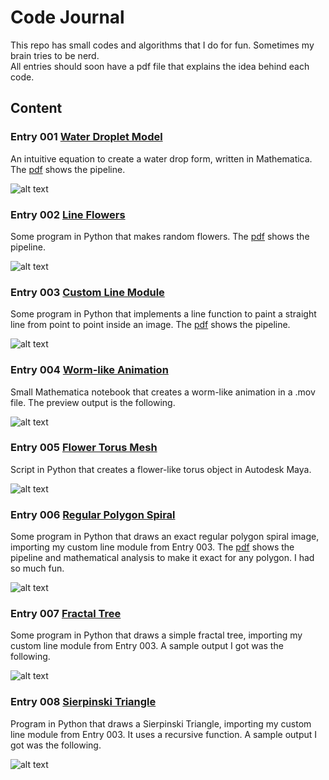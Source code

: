 # Code Journal

This repo has small codes and algorithms that I do for fun. Sometimes my brain tries to be nerd.
<br />
All entries should soon have a pdf file that explains the idea behind each code.<br />

## Content

### Entry 001 [Water Droplet Model](https://github.com/the-other-mariana/code-journal/tree/master/droplet-model)

An intuitive equation to create a water drop form, written in Mathematica. The [pdf](https://github.com/the-other-mariana/code-journal/blob/master/droplet-model/CJ01_WaterShader.pdf) shows the pipeline.<br />

![alt text](https://github.com/the-other-mariana/code-journal/blob/master/droplet-model/images/drop_factor05.png?raw=true)<br />

### Entry 002 [Line Flowers](https://github.com/the-other-mariana/code-journal/tree/master/line-flowers)

Some program in Python that makes random flowers. The [pdf](https://github.com/the-other-mariana/code-journal/blob/master/line-flowers/CJ02_LineFlowers.pdf) shows the pipeline.<br />

![alt text](https://github.com/the-other-mariana/code-journal/blob/master/line-flowers/result-images/CJ02_test36.png?raw=true)<br />

### Entry 003 [Custom Line Module](https://github.com/the-other-mariana/code-journal/tree/master/line)

Some program in Python that implements a line function to paint a straight line from point to point inside an image. The [pdf](https://github.com/the-other-mariana/code-journal/blob/master/line/CJ03_PolarLine.pdf) shows the pipeline.<br />

![alt text](https://github.com/the-other-mariana/code-journal/blob/master/line/output/red-blue-lines.png?raw=true)<br />

### Entry 004 [Worm-like Animation](https://github.com/the-other-mariana/code-journal/tree/master/worm)

Small Mathematica notebook that creates a worm-like animation in a .mov file. The preview output is the following.<br />

![alt text](https://github.com/the-other-mariana/code-journal/blob/master/worm/test.gif)<br />

### Entry 005 [Flower Torus Mesh](https://github.com/the-other-mariana/torus-worm)

Script in Python that creates a flower-like torus object in Autodesk Maya. <br />

![alt text](https://github.com/the-other-mariana/torus-worm/blob/master/results/flower-render.png?raw=true) <br />

### Entry 006 [Regular Polygon Spiral](https://github.com/the-other-mariana/code-journal/tree/master/poly-spiral)

Some program in Python that draws an exact regular polygon spiral image, importing my custom line module from Entry 003. The [pdf](https://github.com/the-other-mariana/code-journal/blob/master/poly-spiral/CJ06_PolygonSpiral.pdf) shows the pipeline and mathematical analysis to make it exact for any polygon. I had so much fun.<br />

![alt text](https://github.com/the-other-mariana/code-journal/blob/master/poly-spiral/results/square01.png?raw=true)<br />

### Entry 007 [Fractal Tree](https://github.com/the-other-mariana/code-journal/tree/master/fractal)

Some program in Python that draws a simple fractal tree, importing my custom line module from Entry 003. A sample output I got was the following.<br />

![alt text](https://github.com/the-other-mariana/code-journal/blob/master/fractal/results/tree_stats01.png?raw=true)<br />

### Entry 008 [Sierpinski Triangle](https://github.com/the-other-mariana/code-journal/tree/master/sierpinski-triangle)

Program in Python that draws a Sierpinski Triangle, importing my custom line module from Entry 003. It uses a recursive function. A sample output I got was the following.<br />

![alt text](https://github.com/the-other-mariana/code-journal/blob/master/sierpinski-triangle/output/tri06.png?raw=true)<br />


